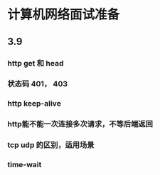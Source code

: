 # 计算机网络面试准备

## 3.9

### http get 和 head

### 状态码 401， 403

### http keep-alive

### http能不能一次连接多次请求，不等后端返回

### tcp udp 的区别，适用场景

### time-wait
